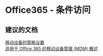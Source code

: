 <properties
    pageTitle="Office365-Conditional Access"
    description="Office365 - 条件访问"
    service="microsoft.intune"
    resource="intune"
    authors="mackie1604"
    displayOrder=""
    selfHelpType="generic"
    supportTopicIds="32583617"
    resourceTags=""
    productPesIds="15584"
    cloudEnvironments="public"
/>


# Office365 - 条件访问
<a id="office365-conditional-access" class="xliff"></a>

## **建议的文档**
<a id="recommended-documents" class="xliff"></a>

[移动设备的策略设置](https://support.office.com/article/Capabilities-of-built-in-Mobile-Device-Management-for-Office-365-a1da44e5-7475-4992-be91-9ccec25905b0#bkmk_policysettings)<br>
[适用于 Office 365 的移动设备管理 (MDM) 概述](https://support.office.com/article/Overview-of-Mobile-Device-Management-MDM-for-Office-365-faa7d8e5-645d-4d59-839c-c8d4c1869e4a)<br>


